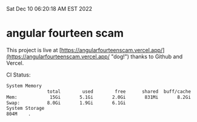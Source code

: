 Sat Dec 10 06:20:18 AM EST 2022

# angular fourteen scam


This project is live at [https://angularfourteenscam.vercel.app/](https://angularfourteenscam.vercel.app/ "dog!") thanks to Github and Vercel.

CI Status: 

```bash
System Memory
               total        used        free      shared  buff/cache   available
Mem:            15Gi       5.1Gi       2.0Gi       831Mi       8.2Gi       9.1Gi
Swap:          8.0Gi       1.9Gi       6.1Gi
System Storage
804M	.
```
